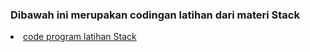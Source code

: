 <h3>Dibawah ini merupakan codingan latihan dari materi Stack</h3>
  <li><a href="">code program latihan Stack</a></li>
